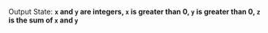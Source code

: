 Output State: **`x` and `y` are integers, `x` is greater than 0, `y` is greater than 0, `z` is the sum of `x` and `y`**